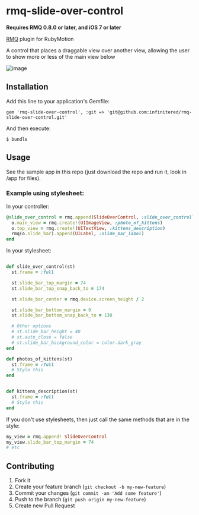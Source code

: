 rmq-slide-over-control
===================

**Requires RMQ 0.8.0 or later, and iOS 7 or later**

[RMQ](http://rubymotionquery.com) plugin for RubyMotion

A control that places a draggable view over another view, allowing the user to show more or less of the main view below

![image](https://ir_wp.s3.amazonaws.com/wp-content/uploads/sites/19/2014/09/slide-over-control-example_2.gif)


## Installation

Add this line to your application's Gemfile:

    gem 'rmq-slide-over-control', :git => 'git@github.com:infinitered/rmq-slide-over-control.git'
    
And then execute:

    $ bundle

## Usage

See the sample app in this repo (just download the repo and run it, look in /app for files).

### Example using stylesheet:

In your controller:

```ruby
@slide_over_control = rmq.append(SlideOverControl, :slide_over_control).get.tap do |o|
  o.main_view = rmq.create!(UIImageView, :photo_of_kittens) 
  o.top_view = rmq.create!(UITextView, :kittens_description)
  rmq(o.slide_bar).append(UILabel, :slide_bar_label)
end
```

In your stylesheet:

```ruby

def slide_over_control(st)
  st.frame = :full

  st.slide_bar_top_margin = 74
  st.slide_bar_top_snap_back_to = 174

  st.slide_bar_center = rmq.device.screen_height / 2

  st.slide_bar_bottom_margin = 0
  st.slide_bar_bottom_snap_back_to = 130

  # Other options
  # st.slide_bar_height = 40
  # st.auto_close = false
  # st.slide_bar_background_color = color.dark_gray
end

def photos_of_kittens(st)
  st.frame = :full
  # Style this
end


def kittens_description(st)
  st.frame = :full
  # Style this
end
```

If you don't use stylesheets, then just call the same methods that are in the style:

```ruby
my_view = rmq.append! SlideOverControl
my_view.slide_bar_top_margin = 74
# etc
```

## Contributing

1. Fork it
2. Create your feature branch (`git checkout -b my-new-feature`)
3. Commit your changes (`git commit -am 'Add some feature'`)
4. Push to the branch (`git push origin my-new-feature`)
5. Create new Pull Request
